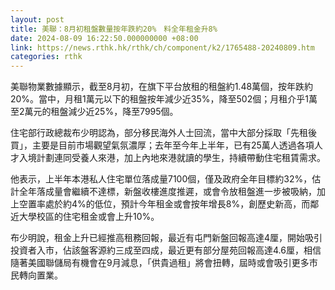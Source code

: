 ```yaml
---
layout: post
title: 美聯：8月初租盤數量按年跌約20%　料全年租金升8%
date: 2024-08-09 16:22:50.000000000 +08:00
link: https://news.rthk.hk/rthk/ch/component/k2/1765488-20240809.htm
categories: rthk
---
```


美聯物業數據顯示，截至8月初，在旗下平台放租的租盤約1.48萬個，按年跌約20%。當中，月租1萬元以下的租盤按年減少近35%，降至502個；月租介乎1萬至2萬元的租盤減少近25%，降至7995個。

住宅部行政總裁布少明認為，部分移民海外人士回流，當中大部分採取「先租後買」，主要是目前市場觀望氣氛濃厚；去年至今年上半年，已有25萬人透過各項人才入境計劃連同受養人來港，加上內地來港就讀的學生，持續帶動住宅租賃需求。

他表示，上半年本港私人住宅單位落成量7100個，僅及政府全年目標約32%，估計全年落成量會繼續不達標，新盤收樓進度推遲，或會令放租盤進一步被吸納，加上空置率處於約4%的低位，預計今年租金或會按年增長8%，創歷史新高，而鄰近大學校區的住宅租金或會上升10%。

布少明說，租金上升已經推高租務回報，最近有屯門新盤回報高達4厘，開始吸引投資者入市，佔該盤客源約三成至四成，最近更有部分屋苑回報高達4.6厘，相信隨著美國聯儲局有機會在9月減息，「供貴過租」將會扭轉，屆時或會吸引更多市民轉向置業。
